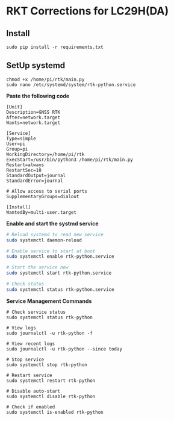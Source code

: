 # RKT Corrections for LC29H(DA)


## Install
```
sudo pip install -r requirements.txt
```


## SetUp systemd

```
chmod +x /home/pi/rtk/main.py
sudo nano /etc/systemd/system/rtk-python.service
```

**Paste the following code**

```
[Unit]
Description=GNSS RTK
After=network.target
Wants=network.target

[Service]
Type=simple
User=pi 
Group=pi 
WorkingDirectory=/home/pi/rtk
ExecStart=/usr/bin/python3 /home/pi/rtk/main.py
Restart=always
RestartSec=10
StandardOutput=journal
StandardError=journal

# Allow access to serial ports
SupplementaryGroups=dialout

[Install]
WantedBy=multi-user.target

```

**Enable and start the systmd service**

```bash
# Reload systemd to read new service
sudo systemctl daemon-reload

# Enable service to start at boot
sudo systemctl enable rtk-python.service

# Start the service now
sudo systemctl start rtk-python.service

# Check status
sudo systemctl status rtk-python.service

```



**Service Management Commands**

```
# Check service status
sudo systemctl status rtk-python

# View logs
sudo journalctl -u rtk-python -f

# View recent logs
sudo journalctl -u rtk-python --since today

# Stop service
sudo systemctl stop rtk-python

# Restart service
sudo systemctl restart rtk-python

# Disable auto-start
sudo systemctl disable rtk-python

# Check if enabled
sudo systemctl is-enabled rtk-python
```